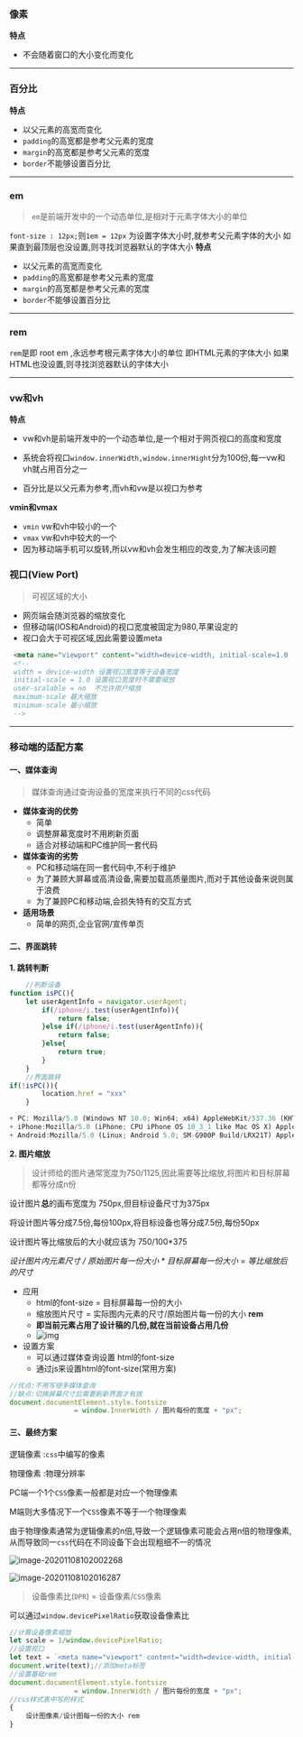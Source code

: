 ### 像素
**特点**
+ 不会随着窗口的大小变化而变化

---
### 百分比
**特点**
+ 以父元素的高宽而变化
+ `padding`的高宽都是参考父元素的宽度
+ `margin`的高宽都是参考父元素的宽度
+ `border`不能够设置百分比

---
### em
>`em`是前端开发中的一个动态单位,是相对于元素字体大小的单位

`font-size : 12px;`则`1em = 12px`
为设置字体大小时,就参考父元素字体的大小
如果直到最顶层也没设置,则寻找浏览器默认的字体大小
**特点**

+ 以父元素的高宽而变化
+ `padding`的高宽都是参考父元素的宽度
+ `margin`的高宽都是参考父元素的宽度
+ `border`不能够设置百分比

---
### rem
`rem`是即 root em ,永远参考根元素字体大小的单位
即HTML元素的字体大小
如果HTML也没设置,则寻找浏览器默认的字体大小

---
### vw和vh
**特点**

+ vw和vh是前端开发中的一个动态单位,是一个相对于网页视口的高度和宽度

+ 系统会将视口`window.innerWidth,window.innerHight`分为100份,每一vw和vh就占用百分之一

+ 百分比是以父元素为参考,而vh和vw是以视口为参考

**vmin和vmax**
+ `vmin` vw和vh中较小的一个
+ `vmax` vw和vh中较大的一个
+ 因为移动端手机可以旋转,所以vw和vh会发生相应的改变,为了解决该问题

### 视口(View Port)
> 可视区域的大小

+ 网页端会随浏览器的缩放变化
+ 但移动端(IOS和Android)的视口宽度被固定为980,苹果设定的
+ 视口会大于可视区域,因此需要设置meta
```HTML
 <meta name="viewport" content="width=device-width, initial-scale=1.0 ,user-scalable =no">
 <!-- 
 width = device-width 设置视口宽度等于设备宽度 
 initial-scale = 1.0 设置视口宽度时不需要缩放
 user-scalable = no  不允许用户缩放
 maximum-scale 最大缩放
 minimum-scale 最小缩放
 -->
```

---
### 移动端的适配方案
#### 一、媒体查询
> 媒体查询通过查询设备的宽度来执行不同的css代码

+ **媒体查询的优势**
	- 简单
	- 调整屏幕宽度时不用刷新页面
	- 适合对移动端和PC维护同一套代码
+ **媒体查询的劣势**
	- PC和移动端在同一套代码中,不利于维护
	- 为了兼顾大屏幕或高清设备,需要加载高质量图片,而对于其他设备来说则属于浪费
	- 为了兼顾PC和移动端,会损失特有的交互方式
+ **适用场景**
	- 简单的网页,企业官网/宣传单页

#### 二、界面跳转
**1. 跳转判断**

```javaScript
    //判断设备
function isPC(){
    let userAgentInfo = navigator.userAgent;
        if(/iphone/i.test(userAgentInfo)){
            return false;
        }else if(/iphone/i.test(userAgentInfo)){
            return false;
        }else{
            return true;
        }
    }
    //界面跳转
if(!isPC()){
        location.href = "xxx"
    }
```
```js
+ PC: Mozilla/5.0 (Windows NT 10.0; Win64; x64) AppleWebKit/537.36 (KHTML, like Gecko) Chrome/84.0.4147.135 Safari/537.36
+ iPhone:Mozilla/5.0 (iPhone; CPU iPhone OS 10_3_1 like Mac OS X) AppleWebKit/603.1.30 (KHTML, like Gecko) Version/10.0 Mobile/14E304 Safari/602.1
+ Android:Mozilla/5.0 (Linux; Android 5.0; SM-G900P Build/LRX21T) AppleWebKit/537.36 (KHTML, like Gecko) Chrome/84.0.4147.135 Mobile Safari/537.36
```

**2. 图片缩放**

> 设计师给的图片通常宽度为750/1125,因此需要等比缩放,将图片和目标屏幕都等分成n份

设计图片**总**的画布宽度为 750px,但目标设备尺寸为375px

将设计图片等分成7.5份,每份100px,将目标设备也等分成7.5份,每份50px

设计图片等比缩放后的大小就应该为  750/100*375

*设计图片内元素尺寸 / 原始图片每一份大小 \* 目标屏幕每一份大小 = 等比缩放后的尺寸*

+ 应用
	- html的font-size  = 目标屏幕每一份的大小
	- 缩放图片尺寸 =  实际图内元素的尺寸/原始图片每一份的大小 **rem**
	- **即当前元素占用了设计稿的几份,就在当前设备占用几份**
	- ![img](file:///D:\qqFile\record\532204489\Image\C2C\90946A40DE48E8B4D43CF25AF700A80C.png)
+ 设置方案	
	- 可以通过媒体查询设置 html的font-size
	- 通过js来设置html的font-size(常用方案)
```js
//优点:不用写很多媒体查询
//缺点:切换屏幕尺寸后需要刷新界面才有效
document.documentElement.style.fontsize 
				= window.InnerWidth / 图片每份的宽度 + "px";
```

#### 三、最终方案

逻辑像素 :`css`中编写的像素

物理像素 :物理分辨率 

PC端一个1个`CSS`像素一般都是对应一个物理像素

M端则大多情况下一个`CSS`像素不等于一个物理像素

由于物理像素通常为逻辑像素的n倍,导致一个逻辑像素可能会占用n倍的物理像素,从而导致同一`css`代码在不同设备下会出现粗细不一的情况

![image-20201108102002268](C:\Users\HerMajesty\AppData\Roaming\Typora\typora-user-images\image-20201108102002268.png)

![image-20201108102016287](C:\Users\HerMajesty\AppData\Roaming\Typora\typora-user-images\image-20201108102016287.png)

> 设备像素比(`DPR`) = 设备像素/`CSS`像素

可以通过`window.devicePixelRatio`获取设备像素比
```js
//计算设备像素缩放
let scale = 1/window.devicePixelRatio;
//设置视口
let text = `<meta name="viewport" content="width=device-width, initial-scale=${scale} , maximum-scale=${scale}, minimum-scale=${scale},user-scalable =no">`;
document.write(text);//添加meta标签
//设置基础rem
document.documentElement.style.fontsize 
				= window.InnerWidth / 图片每份的宽度 + "px";
//css样式表中写的样式
{
    设计图像素/设计图每一份的大小 rem
}
```

